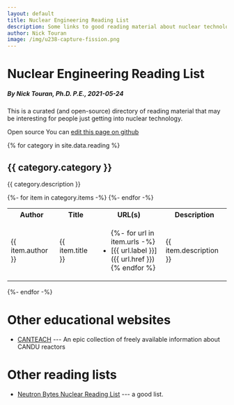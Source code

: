 ```yaml
---
layout: default
title: Nuclear Engineering Reading List
description: Some links to good reading material about nuclear technology
author: Nick Touran
image: /img/u238-capture-fission.png
---
```

<div class="row">
<div class="col-md-12" markdown="1">

# Nuclear Engineering Reading List
##### By Nick Touran, Ph.D. P.E., 2021-05-24

This is a curated (and open-source) directory of reading material that may be interesting
for people just getting into nuclear technology.

<span class="label label-success">Open source</span> You can [edit this page on github]({{site.github_repo_url}}{{page.path}})

{% for category in site.data.reading %}

## {{ category.category }}

{{ category.description }}

<table class="table table-striped">
<tr><th>Author</th><th>Title</th><th>URL(s)</th><th>Description</th></tr>
{%- for item in category.items -%}
<!-- tried using markdown table but no line wrap was killing me -->
<tr>
<td>{{ item.author }}</td>
<td>{{ item.title }}</td>
<td markdown="1">
<ul>
{%- for url in item.urls -%}
<li markdown="1">
[{{ url.label }}]({{ url.href }}) 
</li>
{% endfor %}
</ul>
</td>
<td markdown="1">
{{ item.description }}
</td>
</tr>
{%- endfor -%}
</table>
{%- endfor -%}


# Other educational websites

* [CANTEACH](https://canteach.candu.org/) --- An epic collection of freely available
  information about CANDU reactors

# Other reading lists

* [Neutron Bytes Nuclear Reading List](https://neutronbytes.com/nuclear-reading-list/) ---
  a good list.

</div>
</div>
